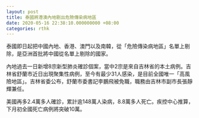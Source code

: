 ```yaml
---
layout: post
title: 泰國將港澳內地剔出危險傳染病地區
date: 2020-05-16 22:38:10.000000000 +08:00
categories: rthk
---
```


泰國即日起把中國內地、香港、澳門以及南韓，從「危險傳染病地區」名單上剔除，是亞洲首批將中國從名單上剔除的國家。

內地過去一日新增8宗新型肺炎確診個案，當中2宗是來自吉林省的本土病例。吉林省舒蘭市近日出現聚集性病例，至今有最少31人感染，是目前全國唯一「高風險地區」。吉林省委公布，舒蘭市委書記李鵬飛被免職，職務由吉林市副市長張靜輝兼任。

美國再多2.4萬多人確診，累計逾148萬人染病，8.8萬多人死亡。疾控中心推算，下月初全國死亡病例將突破10萬。
